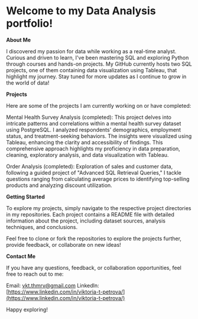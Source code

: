# Welcome to my Data Analysis portfolio!

**About Me**

I discovered my passion for data while working as a real-time analyst. Curious and driven to learn, I've been mastering SQL and exploring Python through courses and hands-on projects. My GitHub currently hosts two SQL projects, one of them containing data visualization using Tableau, that highlight my journey. Stay tuned for more updates as I continue to grow in the world of data!

**Projects**

Here are some of the projects I am currently working on or have completed:

Mental Health Survey Analysis (completed): This project delves into intricate patterns and correlations within a mental health survey dataset using PostgreSQL. I analyzed respondents' demographics, employment status, and treatment-seeking behaviors. The insights were visualized using Tableau, enhancing the clarity and accessibility of findings. This comprehensive approach highlights my proficiency in data preparation, cleaning, exploratory analysis, and data visualization with Tableau.

Order Analysis (completed): Exploration of sales and customer data, following a guided project of "Advanced SQL Retrieval Queries," I tackle questions ranging from calculating average prices to identifying top-selling products and analyzing discount utilization. 

**Getting Started**

To explore my projects, simply navigate to the respective project directories in my repositories. Each project contains a README file with detailed information about the project, including dataset sources, analysis techniques, and conclusions.

Feel free to clone or fork the repositories to explore the projects further, provide feedback, or collaborate on new ideas!

**Contact Me**

If you have any questions, feedback, or collaboration opportunities, feel free to reach out to me:

Email: vkt.thmrv@gmail.com
LinkedIn: [https://www.linkedin.com/in/viktoria-t-petrova/](https://www.linkedin.com/in/viktoria-t-petrova/)

Happy exploring!
